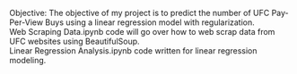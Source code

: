 
Objective: The objective of my project is to predict the number of UFC Pay-Per-View Buys using a linear regression model with regularization.
<br />Web Scraping Data.ipynb code will go over how to web scrap data from UFC websites using BeautifulSoup.
<br />Linear Regression Analysis.ipynb code written for linear regression modeling. 
